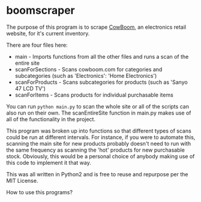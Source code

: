 boomscraper
===========

The purpose of this program is to scrape [CowBoom](www.cowboom.com), an electronics retail website, for it's current inventory.

There are four files here:

- main - Imports functions from all the other files and runs a scan of the entire site
- scanForSections - Scans cowboom.com for categories and subcategories (such as 'Electronics': 'Home Electronics')
- scanForProducts - Scans subcategories for products (such as 'Sanyo 47 LCD TV')
- scanForItems - Scans products for individual purchasable items

You can run `python main.py` to scan the whole site or all of the scripts can also run on their own. The scanEntireSite function in main.py makes use of all of the functionality in the project.

This program was broken up into functions so that different types of scans could be run at different intervals. For instance, if you were to automate this, scanning the main site for new products probably doesn't need to run with the same frequency as scanning the 'hot' products for new purchasable stock. Obviously, this would be a personal choice of anybody making use of this code to implement it that way.

This was all written in Python2 and is free to reuse and repurpose per the MIT License.

How to use this programs?
